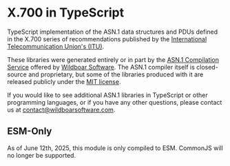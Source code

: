 # X.700 in TypeScript

TypeScript implementation of the ASN.1 data structures and PDUs defined in the
X.700 series of recommendations published by the
[International Telecommunication Union's (ITU)](https://www.itu.int/en/Pages/default.aspx).

These libraries were generated entirely or in part by the
[ASN.1 Compilation Service](https://wildboarsoftware.com/asn1-compilation)
offered by [Wildboar Software](https://wildboarsoftware.com). The ASN.1
compiler itself is closed-source and proprietary, but some of the libraries
produced with it are released publicly under the
[MIT license](https://mit-license.org/).

If you would like to see additional ASN.1 libraries in TypeScript or other
programming languages, or if you have any other questions, please contact us at
[contact@wildboarsoftware.com](mailto:contact@wildboarsoftware.com).

## ESM-Only

As of June 12th, 2025, this module is only compiled to ESM. CommonJS will no
longer be supported.
